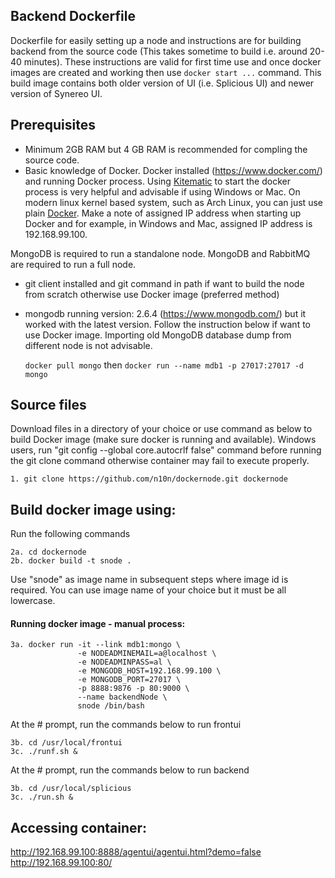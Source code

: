
## Backend Dockerfile

Dockerfile for easily setting up a node and instructions are for building backend from the source code (This takes sometime to build i.e. around 20-40 minutes). These instructions are valid for first time use and once docker images are created and working then use `docker start ...` command. This build image contains both older version of UI (i.e. Splicious UI) and newer version of Synereo UI.

## Prerequisites
 * Minimum 2GB RAM but 4 GB RAM is recommended for compling the source code.
 * Basic knowledge of Docker. Docker installed (https://www.docker.com/) and running Docker process. Using  [Kitematic](https://docs.docker.com/kitematic/) to start the docker process is very helpful and advisable if using Windows or Mac. On modern linux kernel based system, such as Arch Linux, you can just use plain [Docker](https://wiki.archlinux.org/index.php/Docker). Make a note of assigned IP address when starting up Docker and for example, in Windows and Mac, assigned IP address is 192.168.99.100. 
 
  MongoDB is required to run a standalone node. MongoDB and RabbitMQ are required to run a full node. 
  
 * git client installed and git command in path if want to build the node from scratch otherwise use Docker image (preferred method)
 * mongodb running version: 2.6.4 (https://www.mongodb.com/) but it worked with the latest version. Follow the instruction below if want to use Docker image. Importing old MongoDB database dump from different node is not advisable.

    `docker pull mongo` then 
    `docker run --name mdb1 -p 27017:27017 -d mongo`

## Source files
Download files in a directory of your choice or use command as below to build Docker image (make sure docker is running and available). Windows users, run "git config --global core.autocrlf false" command before running the git clone command otherwise container may fail to execute properly.

    1. git clone https://github.com/n10n/dockernode.git dockernode

## Build docker image using: 
Run the following commands

    2a. cd dockernode
    2b. docker build -t snode . 

  Use "snode" as image name in subsequent steps where image id is required. You can use image name of your choice but it must be all lowercase. 

#### Running docker image - manual process: 

  ```
  3a. docker run -it --link mdb1:mongo \
                 -e NODEADMINEMAIL=a@localhost \
                 -e NODEADMINPASS=al \
                 -e MONGODB_HOST=192.168.99.100 \
                 -e MONGODB_PORT=27017 \
                 -p 8888:9876 -p 80:9000 \
                 --name backendNode \
                 snode /bin/bash
  ```
  
At the # prompt, run the commands below to run frontui
  
    3b. cd /usr/local/frontui
    3c. ./runf.sh &

At the # prompt, run the commands below to run backend
    
    3b. cd /usr/local/splicious
    3c. ./run.sh &
    
## Accessing container:

http://192.168.99.100:8888/agentui/agentui.html?demo=false
http://192.168.99.100:80/
